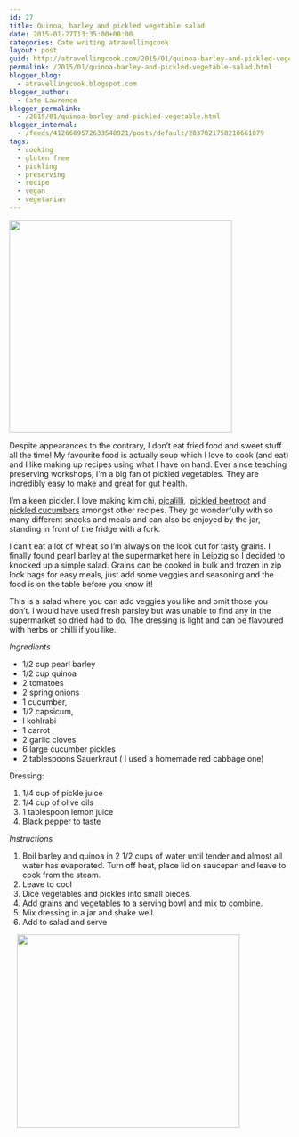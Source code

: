 ```yaml
---
id: 27
title: Quinoa, barley and pickled vegetable salad
date: 2015-01-27T13:35:00+00:00
categories: Cate writing atravellingcook
layout: post
guid: http://atravellingcook.com/2015/01/quinoa-barley-and-pickled-vegetable-salad.html
permalink: /2015/01/quinoa-barley-and-pickled-vegetable-salad.html
blogger_blog:
  - atravellingcook.blogspot.com
blogger_author:
  - Cate Lawrence
blogger_permalink:
  - /2015/01/quinoa-barley-and-pickled-vegetable.html
blogger_internal:
  - /feeds/4126609572633548921/posts/default/2037021750210661079
tags:
  - cooking
  - gluten free
  - pickling
  - preserving
  - recipe
  - vegan
  - vegetarian
---
```


  <a  href="http://3.bp.blogspot.com/-CIZ9ZlpD_uM/VMeG_LUxbUI/AAAAAAAAKjM/F80jLMhd9qs/s1600/_DSC0714.JPG"><img src="http://3.bp.blogspot.com/-CIZ9ZlpD_uM/VMeG_LUxbUI/AAAAAAAAKjM/F80jLMhd9qs/s1600/_DSC0714.JPG" alt="" width="400" height="383" border="0" /></a>





Despite appearances to the contrary, I don&#8217;t eat fried food and sweet stuff all the time! My favourite food is actually soup which I love to cook (and eat) and I like making up recipes using what I have on hand. Ever since teaching preserving workshops, I&#8217;m a big fan of pickled vegetables. They are incredibly easy to make and great for gut health.



I&#8217;m a keen pickler. I love making kim chi, [picalilli](http://atravellingcook.com/2015/01/picalilli.html),  [pickled beetroot](http://atravellingcook.com/2014/08/pickled-beetroots-and-beetroot-bread.html) and [pickled cucumbers](http://atravellingcook.com/2014/09/spicy-pickled-cucumbers.html) amongst other recipes. They go wonderfully with so many different snacks and meals and can also be enjoyed by the jar, standing in front of the fridge with a fork.

I can&#8217;t eat a lot of wheat so I&#8217;m always on the look out for tasty grains. I finally found pearl barley at the supermarket here in Leipzig so I decided to knocked up a simple salad. Grains can be cooked in bulk and frozen in zip lock bags for easy meals, just add some veggies and seasoning and the food is on the table before you know it!

This is a salad where you can add veggies you like and omit those you don&#8217;t. I would have used fresh parsley but was unable to find any in the supermarket so dried had to do. The dressing is light and can be flavoured with herbs or chilli if you like.

_Ingredients_

  * 1/2 cup pearl barley
  * 1/2 cup quinoa
  * 2 tomatoes
  * 2 spring onions
  * 1 cucumber,
  * 1/2 capsicum,
  * I kohlrabi
  * 1 carrot
  * 2 garlic cloves
  * 6 large cucumber pickles
  * 2 tablespoons Sauerkraut ( I used a homemade red cabbage one)


  Dressing: 
  
  <ol>
    <li>
      1/4 cup of pickle juice
    </li>
    <li>
      1/4 cup of olive oils
    </li>
    <li>
      1 tablespoon lemon juice
    </li>
    <li>
      Black pepper to taste
    </li>
  </ol>


_Instructions_

  1. Boil barley and quinoa in 2 1/2 cups of water until tender and almost all water has evaporated. Turn off heat, place lid on saucepan and leave to cook from the steam.
  2. Leave to cool
  3. Dice vegetables and pickles into small pieces.
  4. Add grains and vegetables to a serving bowl and mix to combine.
  5. Mix dressing in a jar and shake well.
  6. Add to salad and serve

<a style="margin-left: 1em; margin-right: 1em; text-align: center;" href="http://3.bp.blogspot.com/-w2T4pmO0hRg/VMeDtOSMCVI/AAAAAAAAKjA/iNGhyzWWSg0/s1600/_DSC0723.JPG"><img src="http://3.bp.blogspot.com/-w2T4pmO0hRg/VMeDtOSMCVI/AAAAAAAAKjA/iNGhyzWWSg0/s1600/_DSC0723.JPG" alt="" width="400" height="348" border="0" /></a>